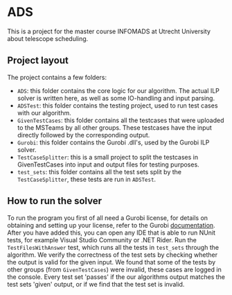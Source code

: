 # ADS
This is a project for the master course INFOMADS at Utrecht University about telescope scheduling.

## Project layout
The project contains a few folders:
- `ADS`: this folder contains the core logic for our algorithm. The actual ILP solver is written here, as well as some IO-handling and input parsing.
- `ADSTest`: this folder contains the testing project, used to run test cases with our algorithm.
- `GivenTestCases`: this folder contains all the testcases that were uploaded to the MSTeams by all other groups. These testcases have the input directly followed by the corresponding output.
- `Gurobi`: this folder contains the Gurobi .dll's, used by the Gurobi ILP solver.
- `TestCaseSplitter`: this is a small project to split the testcases in GivenTestCases into input and output files for testing purposes.
- `test_sets`: this folder contains all the test sets split by the `TestCaseSplitter`, these tests are run in `ADSTest`.

## How to run the solver
To run the program you first of all need a Gurobi license, for details on obtaining and setting up your license, refer to the Gurobi [documentation](https://www.gurobi.com/documentation/9.5/quickstart_mac/obtaining_a_grb_license.html). 
After you have added this, you can open any IDE that is able to run NUnit tests, for example Visual Studio Community or .NET Rider.
Run the `TestFilesWithAnswer` test, which runs all the tests in `test_sets` through the algorithm. 
We verify the correctness of the test sets by checking whether the output is valid for the given input. 
We found that some of the tests by other groups (from `GivenTestCases`) were invalid, these cases are logged in the console.
Every test set 'passes' if the our algorithms output matches the test sets 'given' output, or if we find that the test set is invalid.

